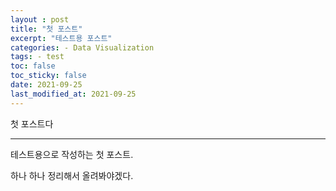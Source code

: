```yaml
---
layout : post
title: "첫 포스트"
excerpt: "테스트용 포스트"
categories: - Data Visualization
tags: - test
toc: false
toc_sticky: false
date: 2021-09-25
last_modified_at: 2021-09-25
---
```


첫 포스트다

-----------------

테스트용으로 작성하는 첫 포스트.   

하나 하나 정리해서 올려봐야겠다.   

